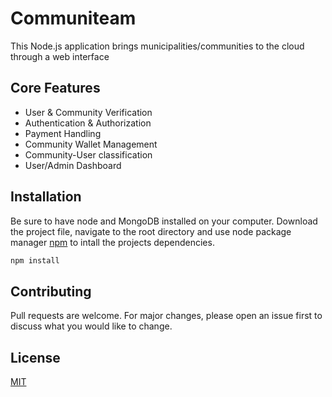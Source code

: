 # Communiteam
This Node.js application brings municipalities/communities to the cloud through a web interface

## Core Features
* User & Community Verification
* Authentication & Authorization
* Payment Handling 
* Community Wallet Management
* Community-User classification
* User/Admin Dashboard

## Installation

Be sure to have node and MongoDB installed on your computer. Download the project file, navigate to the root directory and use node package manager [npm](https://www.npmjs.com/) to intall the projects dependencies. 

```bash
npm install
```

## Contributing
Pull requests are welcome. For major changes, please open an issue first to discuss what you would like to change.

## License
[MIT](https://choosealicense.com/licenses/mit/)

